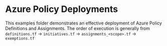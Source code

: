 # Azure Policy Deployments

This examples folder demonstrates an effective deployment of Azure Policy Definitions and Assignments. The order of execution is generally from `definitions.tf` -> `initiatives.tf` -> `assignments_<scope>.tf` -> `exemptions.tf`